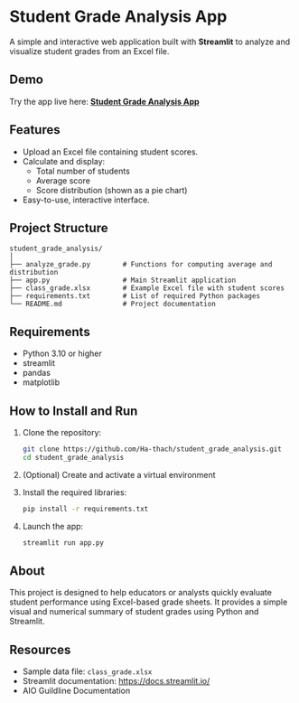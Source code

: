 # Student Grade Analysis App

A simple and interactive web application built with **Streamlit** to analyze and visualize student grades from an Excel file.

## Demo

Try the app live here: **[Student Grade Analysis App](https://studentgradeanalysis-cve6pamc9aw9yqvrscvfx3.streamlit.app/)**

## Features

- Upload an Excel file containing student scores.
- Calculate and display:
  - Total number of students
  - Average score
  - Score distribution (shown as a pie chart)
- Easy-to-use, interactive interface.

## Project Structure

```
student_grade_analysis/
│
├── analyze_grade.py        # Functions for computing average and distribution
├── app.py                  # Main Streamlit application
├── class_grade.xlsx        # Example Excel file with student scores
├── requirements.txt        # List of required Python packages
└── README.md               # Project documentation
```

## Requirements

- Python 3.10 or higher
- streamlit
- pandas
- matplotlib

## How to Install and Run

1. Clone the repository:
   ```bash
   git clone https://github.com/Ha-thach/student_grade_analysis.git
   cd student_grade_analysis
   ```

2. (Optional) Create and activate a virtual environment

3. Install the required libraries:
   ```bash
   pip install -r requirements.txt
   ```
4. Launch the app:
   ```bash
   streamlit run app.py
   ```
## About

This project is designed to help educators or analysts quickly evaluate student performance using Excel-based grade sheets. It provides a simple visual and numerical summary of student grades using Python and Streamlit.

## Resources

- Sample data file: `class_grade.xlsx`
- Streamlit documentation: https://docs.streamlit.io/
- AIO Guildline Documentation 